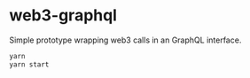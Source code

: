 # web3-graphql

Simple prototype wrapping web3 calls in an GraphQL interface.

```bash
yarn
yarn start
```
